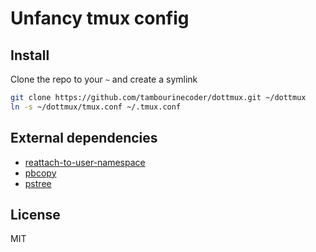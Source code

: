 # Unfancy tmux config

## Install
Clone the repo to your `~` and create a symlink
```bash
git clone https://github.com/tambourinecoder/dottmux.git ~/dottmux
ln -s ~/dottmux/tmux.conf ~/.tmux.conf
```

## External dependencies
- [reattach-to-user-namespace](https://github.com/ChrisJohnsen/tmux-MacOSX-pasteboard)
- [pbcopy](https://developer.apple.com/library/mac/documentation/Darwin/Reference/ManPages/man1/pbcopy.1.html)
- [pstree](http://freecode.com/projects/pstree)

## License
MIT
